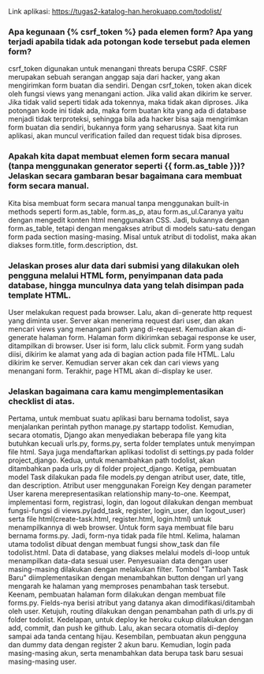 Link aplikasi: https://tugas2-katalog-han.herokuapp.com/todolist/

### Apa kegunaan {% csrf_token %} pada elemen form? Apa yang terjadi apabila tidak ada potongan kode tersebut pada elemen form?
csrf_token digunakan untuk menangani threats berupa CSRF. CSRF merupakan sebuah serangan anggap saja dari hacker, yang akan mengirimkan form buatan dia sendiri. Dengan csrf_token, token akan dicek oleh fungsi views yang menangani action. Jika valid akan dikirim ke server. Jika tidak valid seperti tidak ada tokennya, maka tidak akan diproses. Jika potongan kode ini tidak ada, maka form buatan kita yang ada di database menjadi tidak terproteksi, sehingga bila ada hacker bisa saja mengirimkan form buatan dia sendiri, bukannya form yang seharusnya. Saat kita run aplikasi, akan muncul verification failed dan request tidak bisa diproses.
  
### Apakah kita dapat membuat elemen form secara manual (tanpa menggunakan generator seperti {{ form.as_table }})? Jelaskan secara gambaran besar bagaimana cara membuat form secara manual.
Kita bisa membuat form secara manual tanpa menggunakan built-in methods seperti form.as_table, form.as_p, atau form.as_ul.Caranya yaitu dengan mengedit konten html menggunakan CSS. Jadi, bukannya dengan form.as_table, tetapi dengan mengakses atribut di models satu-satu dengan form pada section masing-masing. Misal untuk atribut di todolist, maka akan diakses form.title, form.description, dst.
### Jelaskan proses alur data dari submisi yang dilakukan oleh pengguna melalui HTML form, penyimpanan data pada database, hingga munculnya data yang telah disimpan pada template HTML.
User melakukan request pada browser. Lalu, akan di-generate http request yang diminta user. Server akan menerima request dari user, dan akan mencari views yang menangani path yang di-request. Kemudian akan di-generate halaman form. Halaman form dikirimkan sebagai response ke user, ditampilkan di browser. User isi form, lalu click submit. Form yang sudah diisi, dikirim ke alamat yang ada di bagian action pada file HTML. Lalu dikirim ke server. Kemudian server akan cek dan cari views yang menangani form. Terakhir, page HTML akan di-display ke user.
  
### Jelaskan bagaimana cara kamu mengimplementasikan checklist di atas.
Pertama, untuk membuat suatu aplikasi baru bernama todolist, saya menjalankan perintah python manage.py startapp todolist. Kemudian, secara otomatis, Django akan menyediakan beberapa file yang kita butuhkan kecuali urls.py, forms.py, serta folder templates untuk menyimpan file html. Saya juga mendaftarkan aplikasi todolist di settings.py pada folder project_django.
Kedua, untuk menambahkan path todolist, akan ditambahkan pada urls.py di folder project_django.
Ketiga, pembuatan model Task dilakukan pada file models.py dengan atribut user, date, title, dan description. Atribut user menggunakan Foreign Key dengan parameter User karena merepresentasikan relationship many-to-one.
Keempat, implementasi form, registrasi, login, dan logout dilakukan dengan membuat fungsi-fungsi di views.py(add_task, register, login_user, dan logout_user) serta file html(create-task.html, register.html, login.html) untuk menampilkannya di web browser. Untuk form saya membuat file baru bernama forms.py. Jadi, form-nya tidak pada file html.
Kelima, halaman utama todolist dibuat dengan membuat fungsi show_task dan file todolist.html. Data di database, yang diakses melalui models di-loop untuk menampilkan data-data sesuai user. Penyesuaian data dengan user masing-masing dilakukan dengan melakukan filter. Tombol "Tambah Task Baru" diimplementasikan dengan menambahkan button dengan url yang mengarah ke halaman yang memproses penambahan task tersebut.
Keenam, pembuatan halaman form dilakukan dengan membuat file forms.py. Fields-nya berisi atribut yang datanya akan dimodifikasi/ditambah oleh user.
Ketujuh, routing dilakukan dengan penambahan path di urls.py di folder todolist.
Kedelapan, untuk deploy ke heroku cukup dilakukan dengan add, commit, dan push ke github. Lalu, akan secara otomatis di-deploy sampai ada tanda centang hijau.
Kesembilan, pembuatan akun pengguna dan dummy data dengan register 2 akun baru. Kemudian, login pada masing-masing akun, serta menambahkan data berupa task baru sesuai masing-masing user.
